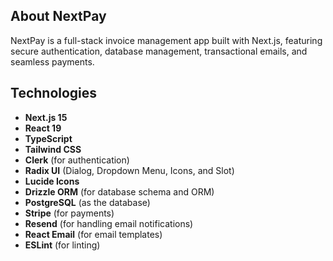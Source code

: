 ## About NextPay

NextPay is a full-stack invoice management app built with Next.js, featuring secure authentication, database management, transactional emails, and seamless payments.

## Technologies

- **Next.js 15**
- **React 19**
- **TypeScript**
- **Tailwind CSS**
- **Clerk** (for authentication)
- **Radix UI** (Dialog, Dropdown Menu, Icons, and Slot)
- **Lucide Icons**
- **Drizzle ORM** (for database schema and ORM)
- **PostgreSQL** (as the database)
- **Stripe** (for payments)
- **Resend** (for handling email notifications)
- **React Email** (for email templates)
- **ESLint** (for linting)
